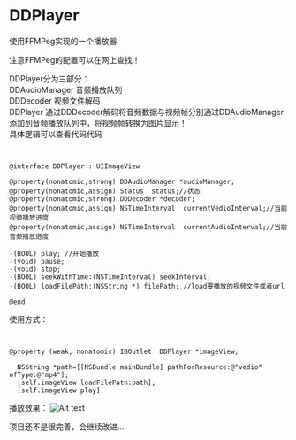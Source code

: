 # DDPlayer
使用FFMPeg实现的一个播放器

注意FFMPeg的配置可以在网上查找！

DDPlayer分为三部分： <br />
DDAudioManager 音频播放队列 <br />
DDDecoder   视频文件解码 <br />
DDPlayer   通过DDDecoder解码将音频数据与视频帧分别通过DDAudioManager添加到音频播放队列中，将视频帧转换为图片显示！ <br />
具体逻辑可以查看代码代码 <br />


<pre><code>

@interface DDPlayer : UIImageView

@property(nonatomic,strong) DDAudioManager *audioManager;
@property(nonatomic,assign) Status  status;//状态
@property(nonatomic,strong) DDDecoder *decoder;
@property(nonatomic,assign) NSTimeInterval  currentVedioInterval;//当前视频播放进度
@property(nonatomic,assign) NSTimeInterval  currentAudioInterval;//当前音频播放进度

-(BOOL) play; //开始播放
-(void) pause;
-(void) stop;
-(BOOL) seekWithTime:(NSTimeInterval) seekInterval;
-(BOOL) loadFilePath:(NSString *) filePath; //load要播放的视频文件或者url

@end
</code></pre>

使用方式：
<pre><code>

@property (weak, nonatomic) IBOutlet  DDPlayer *imageView;

  NSString *path=[[NSBundle mainBundle] pathForResource:@"vedio" ofType:@"mp4"];
  [self.imageView loadFilePath:path];
  [self.imageView play]
</code></pre>

播放效果：
![Alt text](https://github.com/doomedes/DDPlayer/blob/master/player.png)


项目还不是很完善，会继续改进....
